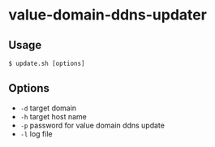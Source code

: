 # value-domain-ddns-updater

## Usage

```
$ update.sh [options]
```

## Options

- `-d` target domain
- `-h` target host name
- `-p` password for value domain ddns update
- `-l` log file
